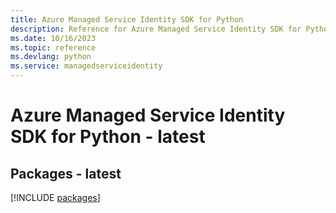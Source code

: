 ```yaml
---
title: Azure Managed Service Identity SDK for Python
description: Reference for Azure Managed Service Identity SDK for Python
ms.date: 10/16/2023
ms.topic: reference
ms.devlang: python
ms.service: managedserviceidentity
---
```

# Azure Managed Service Identity SDK for Python - latest
## Packages - latest
[!INCLUDE [packages](managed-service-identity-index.md)]